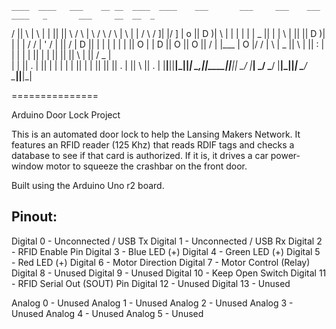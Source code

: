    ____  ____   ___    __ __  ____  ____    ___       ___     ___    ___   ____   _       ___     __  __  _ 
   /    ||    \ |   \  |  |  ||    ||    \  /   \     |   \   /   \  /   \ |    \ | |     /   \   /  ]|  |/ ]
  |  o  ||  D  )|    \ |  |  | |  | |  _  ||     |    |    \ |     ||     ||  D  )| |    |     | /  / |  ' / 
  |     ||    / |  D  ||  |  | |  | |  |  ||  O  |    |  D  ||  O  ||  O  ||    / | |___ |  O  |/  /  |    \ 
  |  _  ||    \ |     ||  :  | |  | |  |  ||     |    |     ||     ||     ||    \ |     ||     /   \_ |     \
  |  |  ||  .  \|     ||     | |  | |  |  ||     |    |     ||     ||     ||  .  \|     ||     \     ||  .  |
  |__|__||__|\_||_____| \__,_||____||__|__| \___/     |_____| \___/  \___/ |__|\_||_____| \___/ \____||__|\_|
                                                                                                           
===============

Arduino Door Lock Project

This is an automated door lock to help the Lansing Makers Network.  It features an RFID reader (125 Khz) that
reads RDIF tags and checks a database to see if that card is authorized.  If it is, it drives a car power-window
motor to squeeze the crashbar on the front door. 

Built using the Arduino Uno r2 board.

Pinout:
-------
Digital 0 - Unconnected / USB Tx
Digital 1 - Unconnected / USB Rx
Digital 2 - RFID Enable Pin
Digital 3 - Blue LED (+)
Digital 4 - Green LED (+)
Digital 5 - Red LED (+)
Digital 6 - Motor Direction
Digital 7 - Motor Control (Relay)
Digital 8 - Unused
Digital 9 - Unused
Digital 10 - Keep Open Switch
Digital 11 - RFID Serial Out (SOUT) Pin
Digital 12 - Unused
Digital 13 - Unused

Analog 0 - Unused
Analog 1 - Unused
Analog 2 - Unused
Analog 3 - Unused
Analog 4 - Unused
Analog 5 - Unused